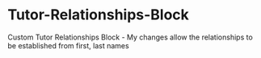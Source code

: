 Tutor-Relationships-Block
=========================

Custom Tutor Relationships Block - My changes allow the relationships to be established from first, last names
